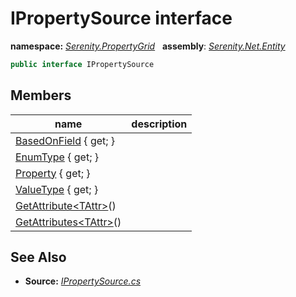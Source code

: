 # IPropertySource interface
**namespace:** *[Serenity.PropertyGrid](../README.md#serenity.propertygrid-namespace)*   **assembly**: *[Serenity.Net.Entity](../README.md)*

```csharp
public interface IPropertySource
```

## Members

| name | description |
| --- | --- |
| [BasedOnField](IPropertySource/BasedOnField.md) { get; } |  |
| [EnumType](IPropertySource/EnumType.md) { get; } |  |
| [Property](IPropertySource/Property.md) { get; } |  |
| [ValueType](IPropertySource/ValueType.md) { get; } |  |
| [GetAttribute&lt;TAttr&gt;](IPropertySource/GetAttribute.md)() |  |
| [GetAttributes&lt;TAttr&gt;](IPropertySource/GetAttributes.md)() |  |

## See Also

* **Source:** *[IPropertySource.cs](https://github.com/serenity-is/Serenity/blob/master/src/Serenity.Net.Entity/PropertyGrid/IPropertySource.cs)*